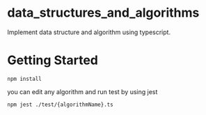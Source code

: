 # data_structures_and_algorithms
Implement data structure and algorithm using typescript.


# Getting Started
```
npm install 
```

you can edit any algorithm and run test by using jest
```
npm jest ./test/{algorithmName}.ts
```
